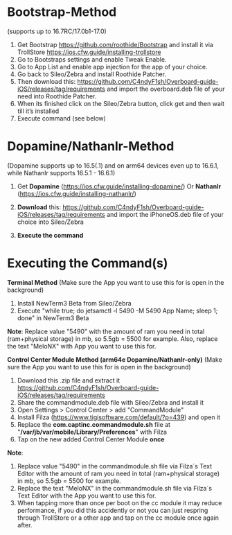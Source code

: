 # Bootstrap-Method
(supports up to 16.7RC/17.0b1-17.0)
1. Get Bootstrap https://github.com/roothide/Bootstrap and install it via TrollStore https://ios.cfw.guide/installing-trollstore
2. Go to Bootstraps settings and enable Tweak Enable.
3. Go to App List and enable app injection for the app of your choice. 
4. Go back to Sileo/Zebra and install Roothide Patcher.
5. Then download this: https://github.com/C4ndyF1sh/Overboard-guide-iOS/releases/tag/requirements and import the overboard.deb file of your need into Roothide Patcher.
6. When its finished click on the Sileo/Zebra button, click get and then wait till it’s installed
7. Execute command (see below)

# Dopamine/Nathanlr-Method
(Dopamine supports up to 16.5(.1) and on arm64 devices even up to 16.6.1, while Nathanlr supports 16.5.1 - 16.6.1)
1. Get **Dopamine** (https://ios.cfw.guide/installing-dopamine/) Or **Nathanlr** (https://ios.cfw.guide/installing-nathanlr/)

2. **Download** this: https://github.com/C4ndyF1sh/Overboard-guide-iOS/releases/tag/requirements and import the iPhoneOS.deb file of your choice into Sileo/Zebra

3. **Execute the command**

# Executing the Command(s)

**Terminal Method** (Make sure the App you want to use this for is open in the background)
1. Install NewTerm3 Beta from Sileo/Zebra
2. Execute "while true; do jetsamctl -l 5490 -M 5490 App Name; sleep 1; done" in NewTerm3 Beta

**Note**: Replace value "5490" with the amount of ram you need in total (ram+physical storage) in mb, so 5.5gb = 5500 for example. Also, replace the text "MeloNX" with App you want to use this for.

**Control Center Module Method (arm64e Dopamine/Nathanlr-only)** (Make sure the App you want to use this for is open in the background)
1. Download this .zip file and extract it https://github.com/C4ndyF1sh/Overboard-guide-iOS/releases/tag/requirements
2. Share the commandmodule.deb file with Sileo/Zebra and install it
3. Open Settings > Control Center > add "CommandModule"
4. Install Filza (https://www.tigisoftware.com/default/?p=439) and open it
5. Replace the **com.captinc.commandmodule.sh** file at "**/var/jb/var/mobile/Library/Preferences**" with Filza
6. Tap on the new added Control Center Module **once**

**Note**:
1. Replace value "5490" in the commandmodule.sh file via Filza´s Text Editor with the amount of ram you need in total (ram+physical storage) in mb, so 5.5gb = 5500 for example.
2. Replace the text "MeloNX" in the commandmodule.sh file via Filza´s Text Editor with the App you want to use this for.
3. When tapping more than once per boot on the cc module it may reduce performance, if you did this accidently or not you can just respring through TrollStore or a other app and tap on the cc module once again after.
